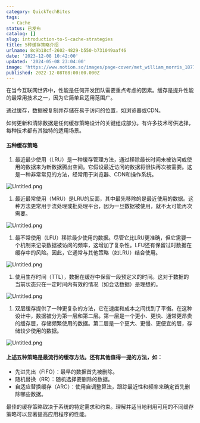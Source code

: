 ```yaml
---
category: QuickTechBites
tags:
  - Cache
status: 已发布
catalog: []
slug: introduction-to-5-cache-strategies
title: 5种缓存策略介绍
urlname: 8c9b18cf-2602-4829-b550-b731049aaf46
date: '2023-12-08 10:42:00'
updated: '2024-05-08 23:04:00'
image: 'https://www.notion.so/images/page-cover/met_william_morris_1877_willow.jpg'
published: 2022-12-08T08:00:00.000Z
---
```


在当今互联网世界中，性能是任何开发团队需要重点考虑的因素。缓存是提升性能的最常用技术之一，因为它简单且适用范围广。


通过缓存，数据被复制并存储在易于访问的位置，如浏览器或CDN。


如何更新和清除数据是任何缓存策略设计的关键组成部分。有许多技术可供选择，每种技术都有其独特的适用场景。


#### 五种缓存策略

1. 最近最少使用（LRU）是一种缓存管理方法，通过移除最长时间未被访问或使用的数据来为新数据腾出空间。它假设最近访问的数据将很快再次被需要。这是一种非常常见的方法，经常用于浏览器、CDN和操作系统。

![Untitled.png](https://prod-files-secure.s3.us-west-2.amazonaws.com/5d24fe63-e567-4804-86f9-9fdc62e13082/74494354-3dc7-4fc2-be3e-7e15913b3f24/Untitled.png?X-Amz-Algorithm=AWS4-HMAC-SHA256&X-Amz-Content-Sha256=UNSIGNED-PAYLOAD&X-Amz-Credential=ASIAZI2LB46656RQPF23%2F20250208%2Fus-west-2%2Fs3%2Faws4_request&X-Amz-Date=20250208T213258Z&X-Amz-Expires=3600&X-Amz-Security-Token=IQoJb3JpZ2luX2VjEH4aCXVzLXdlc3QtMiJHMEUCIQCvnUGlZgifdvL0sUxhuYCQbZ%2FnCaavy31qnjb%2B6%2BLmOgIgd7Y25g01rRbysjF1Xc6CW%2BndYQFVlakEDDd95mavRdIqiAQIl%2F%2F%2F%2F%2F%2F%2F%2F%2F%2F%2FARAAGgw2Mzc0MjMxODM4MDUiDC%2F5RiyshjP8fe%2Fu6CrcA6U4Y73INCOk4d9hZTOIeCixL8Vo0Z58ul8hG9sbTvzdOEbMulhoL%2F9AgaPITNS4B7Fe6p9G1mcxkQe8i7CQHpq1CNGoXgF9QQYQQghM40ofQrbHLnZKuz8W50yzWjFUBQJntl3k1nxRx70vy599Jyr%2F%2BZutGkez%2BybwI4JQMF7iw%2F36TFIA68nEDK6L2TwV%2Brj5e4yaTP1aENgmd5oG%2F3hCQ5eRZvAdpXKreLJ2LOOz45kkYVuyWfwil5glldWl1%2FtdSVJtkUYeTrzUj2DQlwVHa85k4p7SuEkYgWzYsjNocPjhuvE7TFB1JbC0Ek3r6SjMZu7x9J%2Bnrhn4Tl%2Buf1%2BH%2FqqZj%2BbM0AElcxSsLqXFZaNoWko7C4R%2FtAvtRbj8DCbJWExc6q37YbCsfh4wUCmc5EGpgoKnyi3nw9cLko2SYOv3E4EwKCjjxxys3EjDGBze%2F6xrPpsBFSEOGnMwIAoNsPJeZbWoeM%2FMRnNZqNhb4A7wyXxH14JsDuSAshvhlcI5G3HAS91lAeNCFe8ao%2FEVhognS4HWb7nHbLvfZM3e%2BQKVR6Oj1qpKMBfZwTAd5K9O2TZBDbNDZGbB1U6fx6Q4N4As%2FjGdqD28Nime7B7m%2BsVFn3ZyVEHkuYKRMNSXn70GOqUBVsAkeLAwm0QSjnHQdwwmZwplFCsPkzRU1C5SLjtNGkDvEUnEsHZ5jDg7rcOaPS%2Fc%2Bhf%2FmtPqj9rcjkXliHAsIudxHx387q9vf%2FRTB1ybU4uuuOU1TY2YX2Lh79dULAwsD018d9IBRKM%2BBgYd%2FaOGGE4DKAX%2BY6TKVqhWvJ3LCc%2Fvm%2BtzhHGQUOHA8Qmom2rDCMhohXiUVIlsASO1qB%2BNvUqqNCGO&X-Amz-Signature=99249590b5b7191a6d4f2de4634e50638642a82d92eb52d4dbbc2dade8fa2d59&X-Amz-SignedHeaders=host&x-id=GetObject)

1. 最近最常使用（MRU）是LRU的反面，其中最先移除的是最近使用的数据。这种方法更常用于流处理或批处理平台，因为一旦数据被使用，就不太可能再次需要。

![Untitled.png](https://prod-files-secure.s3.us-west-2.amazonaws.com/5d24fe63-e567-4804-86f9-9fdc62e13082/9394e615-e149-4cd8-9a1b-e3c39cda8184/Untitled.png?X-Amz-Algorithm=AWS4-HMAC-SHA256&X-Amz-Content-Sha256=UNSIGNED-PAYLOAD&X-Amz-Credential=ASIAZI2LB46656RQPF23%2F20250208%2Fus-west-2%2Fs3%2Faws4_request&X-Amz-Date=20250208T213258Z&X-Amz-Expires=3600&X-Amz-Security-Token=IQoJb3JpZ2luX2VjEH4aCXVzLXdlc3QtMiJHMEUCIQCvnUGlZgifdvL0sUxhuYCQbZ%2FnCaavy31qnjb%2B6%2BLmOgIgd7Y25g01rRbysjF1Xc6CW%2BndYQFVlakEDDd95mavRdIqiAQIl%2F%2F%2F%2F%2F%2F%2F%2F%2F%2F%2FARAAGgw2Mzc0MjMxODM4MDUiDC%2F5RiyshjP8fe%2Fu6CrcA6U4Y73INCOk4d9hZTOIeCixL8Vo0Z58ul8hG9sbTvzdOEbMulhoL%2F9AgaPITNS4B7Fe6p9G1mcxkQe8i7CQHpq1CNGoXgF9QQYQQghM40ofQrbHLnZKuz8W50yzWjFUBQJntl3k1nxRx70vy599Jyr%2F%2BZutGkez%2BybwI4JQMF7iw%2F36TFIA68nEDK6L2TwV%2Brj5e4yaTP1aENgmd5oG%2F3hCQ5eRZvAdpXKreLJ2LOOz45kkYVuyWfwil5glldWl1%2FtdSVJtkUYeTrzUj2DQlwVHa85k4p7SuEkYgWzYsjNocPjhuvE7TFB1JbC0Ek3r6SjMZu7x9J%2Bnrhn4Tl%2Buf1%2BH%2FqqZj%2BbM0AElcxSsLqXFZaNoWko7C4R%2FtAvtRbj8DCbJWExc6q37YbCsfh4wUCmc5EGpgoKnyi3nw9cLko2SYOv3E4EwKCjjxxys3EjDGBze%2F6xrPpsBFSEOGnMwIAoNsPJeZbWoeM%2FMRnNZqNhb4A7wyXxH14JsDuSAshvhlcI5G3HAS91lAeNCFe8ao%2FEVhognS4HWb7nHbLvfZM3e%2BQKVR6Oj1qpKMBfZwTAd5K9O2TZBDbNDZGbB1U6fx6Q4N4As%2FjGdqD28Nime7B7m%2BsVFn3ZyVEHkuYKRMNSXn70GOqUBVsAkeLAwm0QSjnHQdwwmZwplFCsPkzRU1C5SLjtNGkDvEUnEsHZ5jDg7rcOaPS%2Fc%2Bhf%2FmtPqj9rcjkXliHAsIudxHx387q9vf%2FRTB1ybU4uuuOU1TY2YX2Lh79dULAwsD018d9IBRKM%2BBgYd%2FaOGGE4DKAX%2BY6TKVqhWvJ3LCc%2Fvm%2BtzhHGQUOHA8Qmom2rDCMhohXiUVIlsASO1qB%2BNvUqqNCGO&X-Amz-Signature=f238a1d676e699268bbfcba7255b7a439413a143aa8585e8333baafab177ffba&X-Amz-SignedHeaders=host&x-id=GetObject)

1. 最不常使用（LFU）移除最少使用的数据。尽管它比LRU更准确，但它需要一个机制来记录数据被访问的频率，这增加了复杂性。LFU还有保留过时数据在缓存中的风险。因此，它通常与其他策略（如LRU）结合使用。

![Untitled.png](https://prod-files-secure.s3.us-west-2.amazonaws.com/5d24fe63-e567-4804-86f9-9fdc62e13082/ff489bb8-941e-4617-b208-e17020ed7ada/Untitled.png?X-Amz-Algorithm=AWS4-HMAC-SHA256&X-Amz-Content-Sha256=UNSIGNED-PAYLOAD&X-Amz-Credential=ASIAZI2LB46656RQPF23%2F20250208%2Fus-west-2%2Fs3%2Faws4_request&X-Amz-Date=20250208T213258Z&X-Amz-Expires=3600&X-Amz-Security-Token=IQoJb3JpZ2luX2VjEH4aCXVzLXdlc3QtMiJHMEUCIQCvnUGlZgifdvL0sUxhuYCQbZ%2FnCaavy31qnjb%2B6%2BLmOgIgd7Y25g01rRbysjF1Xc6CW%2BndYQFVlakEDDd95mavRdIqiAQIl%2F%2F%2F%2F%2F%2F%2F%2F%2F%2F%2FARAAGgw2Mzc0MjMxODM4MDUiDC%2F5RiyshjP8fe%2Fu6CrcA6U4Y73INCOk4d9hZTOIeCixL8Vo0Z58ul8hG9sbTvzdOEbMulhoL%2F9AgaPITNS4B7Fe6p9G1mcxkQe8i7CQHpq1CNGoXgF9QQYQQghM40ofQrbHLnZKuz8W50yzWjFUBQJntl3k1nxRx70vy599Jyr%2F%2BZutGkez%2BybwI4JQMF7iw%2F36TFIA68nEDK6L2TwV%2Brj5e4yaTP1aENgmd5oG%2F3hCQ5eRZvAdpXKreLJ2LOOz45kkYVuyWfwil5glldWl1%2FtdSVJtkUYeTrzUj2DQlwVHa85k4p7SuEkYgWzYsjNocPjhuvE7TFB1JbC0Ek3r6SjMZu7x9J%2Bnrhn4Tl%2Buf1%2BH%2FqqZj%2BbM0AElcxSsLqXFZaNoWko7C4R%2FtAvtRbj8DCbJWExc6q37YbCsfh4wUCmc5EGpgoKnyi3nw9cLko2SYOv3E4EwKCjjxxys3EjDGBze%2F6xrPpsBFSEOGnMwIAoNsPJeZbWoeM%2FMRnNZqNhb4A7wyXxH14JsDuSAshvhlcI5G3HAS91lAeNCFe8ao%2FEVhognS4HWb7nHbLvfZM3e%2BQKVR6Oj1qpKMBfZwTAd5K9O2TZBDbNDZGbB1U6fx6Q4N4As%2FjGdqD28Nime7B7m%2BsVFn3ZyVEHkuYKRMNSXn70GOqUBVsAkeLAwm0QSjnHQdwwmZwplFCsPkzRU1C5SLjtNGkDvEUnEsHZ5jDg7rcOaPS%2Fc%2Bhf%2FmtPqj9rcjkXliHAsIudxHx387q9vf%2FRTB1ybU4uuuOU1TY2YX2Lh79dULAwsD018d9IBRKM%2BBgYd%2FaOGGE4DKAX%2BY6TKVqhWvJ3LCc%2Fvm%2BtzhHGQUOHA8Qmom2rDCMhohXiUVIlsASO1qB%2BNvUqqNCGO&X-Amz-Signature=1154771e5b2b5a07117c913c501241e34ee47fb64ff7cf46e55199bb594a0272&X-Amz-SignedHeaders=host&x-id=GetObject)

1. 使用生存时间（TTL），数据在缓存中保留一段预定义的时间。这对于数据的当前状态只在一定时间内有效的情况（如会话数据）是理想的。

![Untitled.png](https://prod-files-secure.s3.us-west-2.amazonaws.com/5d24fe63-e567-4804-86f9-9fdc62e13082/480ed8d3-f3c7-4a40-a9c6-4ca2e915c139/Untitled.png?X-Amz-Algorithm=AWS4-HMAC-SHA256&X-Amz-Content-Sha256=UNSIGNED-PAYLOAD&X-Amz-Credential=ASIAZI2LB46656RQPF23%2F20250208%2Fus-west-2%2Fs3%2Faws4_request&X-Amz-Date=20250208T213258Z&X-Amz-Expires=3600&X-Amz-Security-Token=IQoJb3JpZ2luX2VjEH4aCXVzLXdlc3QtMiJHMEUCIQCvnUGlZgifdvL0sUxhuYCQbZ%2FnCaavy31qnjb%2B6%2BLmOgIgd7Y25g01rRbysjF1Xc6CW%2BndYQFVlakEDDd95mavRdIqiAQIl%2F%2F%2F%2F%2F%2F%2F%2F%2F%2F%2FARAAGgw2Mzc0MjMxODM4MDUiDC%2F5RiyshjP8fe%2Fu6CrcA6U4Y73INCOk4d9hZTOIeCixL8Vo0Z58ul8hG9sbTvzdOEbMulhoL%2F9AgaPITNS4B7Fe6p9G1mcxkQe8i7CQHpq1CNGoXgF9QQYQQghM40ofQrbHLnZKuz8W50yzWjFUBQJntl3k1nxRx70vy599Jyr%2F%2BZutGkez%2BybwI4JQMF7iw%2F36TFIA68nEDK6L2TwV%2Brj5e4yaTP1aENgmd5oG%2F3hCQ5eRZvAdpXKreLJ2LOOz45kkYVuyWfwil5glldWl1%2FtdSVJtkUYeTrzUj2DQlwVHa85k4p7SuEkYgWzYsjNocPjhuvE7TFB1JbC0Ek3r6SjMZu7x9J%2Bnrhn4Tl%2Buf1%2BH%2FqqZj%2BbM0AElcxSsLqXFZaNoWko7C4R%2FtAvtRbj8DCbJWExc6q37YbCsfh4wUCmc5EGpgoKnyi3nw9cLko2SYOv3E4EwKCjjxxys3EjDGBze%2F6xrPpsBFSEOGnMwIAoNsPJeZbWoeM%2FMRnNZqNhb4A7wyXxH14JsDuSAshvhlcI5G3HAS91lAeNCFe8ao%2FEVhognS4HWb7nHbLvfZM3e%2BQKVR6Oj1qpKMBfZwTAd5K9O2TZBDbNDZGbB1U6fx6Q4N4As%2FjGdqD28Nime7B7m%2BsVFn3ZyVEHkuYKRMNSXn70GOqUBVsAkeLAwm0QSjnHQdwwmZwplFCsPkzRU1C5SLjtNGkDvEUnEsHZ5jDg7rcOaPS%2Fc%2Bhf%2FmtPqj9rcjkXliHAsIudxHx387q9vf%2FRTB1ybU4uuuOU1TY2YX2Lh79dULAwsD018d9IBRKM%2BBgYd%2FaOGGE4DKAX%2BY6TKVqhWvJ3LCc%2Fvm%2BtzhHGQUOHA8Qmom2rDCMhohXiUVIlsASO1qB%2BNvUqqNCGO&X-Amz-Signature=ed760751aada45f74ffc2bb0f4af0346dbf934cdde200c75d1819bd262d16104&X-Amz-SignedHeaders=host&x-id=GetObject)

1. 双层缓存提供了一种更复杂的方法，它在速度和成本之间找到了平衡。在这种设计中，数据被分为第一层和第二层。第一层是一个更小、更快、通常更昂贵的缓存层，存储频繁使用的数据。第二层是一个更大、更慢、更便宜的层，存储较少使用的数据。

![Untitled.png](https://prod-files-secure.s3.us-west-2.amazonaws.com/5d24fe63-e567-4804-86f9-9fdc62e13082/35e68090-275d-4707-9e9a-ce86f000e9eb/Untitled.png?X-Amz-Algorithm=AWS4-HMAC-SHA256&X-Amz-Content-Sha256=UNSIGNED-PAYLOAD&X-Amz-Credential=ASIAZI2LB46656RQPF23%2F20250208%2Fus-west-2%2Fs3%2Faws4_request&X-Amz-Date=20250208T213258Z&X-Amz-Expires=3600&X-Amz-Security-Token=IQoJb3JpZ2luX2VjEH4aCXVzLXdlc3QtMiJHMEUCIQCvnUGlZgifdvL0sUxhuYCQbZ%2FnCaavy31qnjb%2B6%2BLmOgIgd7Y25g01rRbysjF1Xc6CW%2BndYQFVlakEDDd95mavRdIqiAQIl%2F%2F%2F%2F%2F%2F%2F%2F%2F%2F%2FARAAGgw2Mzc0MjMxODM4MDUiDC%2F5RiyshjP8fe%2Fu6CrcA6U4Y73INCOk4d9hZTOIeCixL8Vo0Z58ul8hG9sbTvzdOEbMulhoL%2F9AgaPITNS4B7Fe6p9G1mcxkQe8i7CQHpq1CNGoXgF9QQYQQghM40ofQrbHLnZKuz8W50yzWjFUBQJntl3k1nxRx70vy599Jyr%2F%2BZutGkez%2BybwI4JQMF7iw%2F36TFIA68nEDK6L2TwV%2Brj5e4yaTP1aENgmd5oG%2F3hCQ5eRZvAdpXKreLJ2LOOz45kkYVuyWfwil5glldWl1%2FtdSVJtkUYeTrzUj2DQlwVHa85k4p7SuEkYgWzYsjNocPjhuvE7TFB1JbC0Ek3r6SjMZu7x9J%2Bnrhn4Tl%2Buf1%2BH%2FqqZj%2BbM0AElcxSsLqXFZaNoWko7C4R%2FtAvtRbj8DCbJWExc6q37YbCsfh4wUCmc5EGpgoKnyi3nw9cLko2SYOv3E4EwKCjjxxys3EjDGBze%2F6xrPpsBFSEOGnMwIAoNsPJeZbWoeM%2FMRnNZqNhb4A7wyXxH14JsDuSAshvhlcI5G3HAS91lAeNCFe8ao%2FEVhognS4HWb7nHbLvfZM3e%2BQKVR6Oj1qpKMBfZwTAd5K9O2TZBDbNDZGbB1U6fx6Q4N4As%2FjGdqD28Nime7B7m%2BsVFn3ZyVEHkuYKRMNSXn70GOqUBVsAkeLAwm0QSjnHQdwwmZwplFCsPkzRU1C5SLjtNGkDvEUnEsHZ5jDg7rcOaPS%2Fc%2Bhf%2FmtPqj9rcjkXliHAsIudxHx387q9vf%2FRTB1ybU4uuuOU1TY2YX2Lh79dULAwsD018d9IBRKM%2BBgYd%2FaOGGE4DKAX%2BY6TKVqhWvJ3LCc%2Fvm%2BtzhHGQUOHA8Qmom2rDCMhohXiUVIlsASO1qB%2BNvUqqNCGO&X-Amz-Signature=626ed64c6adbc7e42fe4e3e7b1a76691ed160e167f99c0e9d58862689cea44b1&X-Amz-SignedHeaders=host&x-id=GetObject)


#### 上述五种策略是最流行的缓存方法。还有其他值得一提的方法，如：

- 先进先出（FIFO）：最早的数据首先被删除。
- 随机替换（RR）：随机选择要删除的数据。
- 自适应替换缓存（ARC）：使用自调整算法，跟踪最近性和频率来确定首先删除哪些数据。

最佳的缓存策略取决于系统的特定需求和约束。理解并适当地利用可用的不同缓存策略可以显著提高应用程序的性能。

